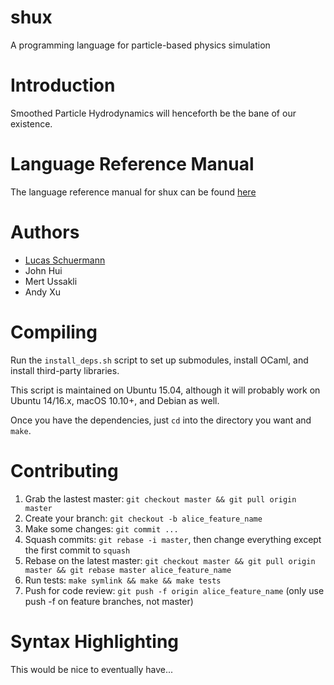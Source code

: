 # shux
A programming language for particle-based physics simulation

# Introduction

Smoothed Particle Hydrodynamics will henceforth be the bane of our existence.

# Language Reference Manual

The language reference manual for shux can be found [here](http://www.cs.columbia.edu/~sedwards/classes/2017/4115-spring/lrms/shux.pdf)
# Authors
- [Lucas Schuermann](http://lvs.io/)
- John Hui
- Mert Ussakli
- Andy Xu

# Compiling

Run the `install_deps.sh` script to set up submodules, install OCaml, and install third-party libraries.

This script is maintained on Ubuntu 15.04, although it will probably work on Ubuntu 14/16.x,
macOS 10.10+, and Debian as well.

Once you have the dependencies, just `cd` into the directory you want and `make`.

# Contributing

1. Grab the lastest master: `git checkout master && git pull origin master`
2. Create your branch: `git checkout -b alice_feature_name`
3. Make some changes: `git commit ...`
4. Squash commits: `git rebase -i master`, then change everything except the first commit to `squash`
5. Rebase on the latest master: `git checkout master && git pull origin master && git rebase master alice_feature_name`
6. Run tests: `make symlink && make && make tests`
7. Push for code review: `git push -f origin alice_feature_name` (only use push -f on feature branches, not master)

# Syntax Highlighting

This would be nice to eventually have...
